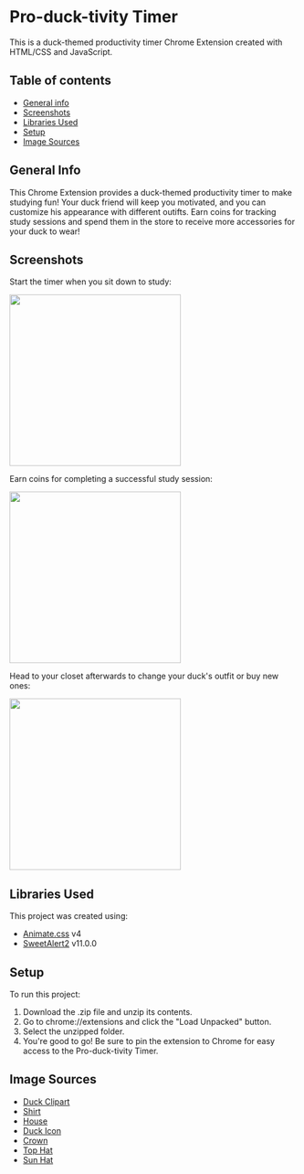 # Pro-duck-tivity Timer
This is a duck-themed productivity timer Chrome Extension created with HTML/CSS and JavaScript.

## Table of contents
* [General info](#general-info)
* [Screenshots](#screenshots)
* [Libraries Used](#libraries-used)
* [Setup](#setup)
* [Image Sources](#image-sources)

## General Info
This Chrome Extension provides a duck-themed productivity timer to make studying fun! Your duck friend will keep you motivated, and you can customize his appearance with different outifts. Earn coins for tracking study sessions and spend them in the store to receive more accessories for your duck to wear!

## Screenshots
Start the timer when you sit down to study:

<img src = "https://user-images.githubusercontent.com/29318811/118349709-4835d300-b520-11eb-9248-51719a236c34.png" width="300">

Earn coins for completing a successful study session:

<img src = "https://user-images.githubusercontent.com/29318811/118349739-87642400-b520-11eb-9eb4-3647bc16f8d1.png" width="300">

Head to your closet afterwards to change your duck's outfit or buy new ones:

<img src = "https://user-images.githubusercontent.com/29318811/118349836-2a1ca280-b521-11eb-9faa-3a45df51f1ae.png" width="300">

## Libraries Used
This project was created using:
* [Animate.css](https://animate.style/) v4
* [SweetAlert2](https://www.jsdelivr.com/package/npm/sweetalert2) v11.0.0

## Setup
To run this project:
1. Download the .zip file and unzip its contents.
2. Go to chrome://extensions and click the "Load Unpacked" button.
3. Select the unzipped folder.
4. You're good to go! Be sure to pin the extension to Chrome for easy access to the Pro-duck-tivity Timer.

## Image Sources
* [Duck Clipart](https://www.pinterest.com/pin/703617141762028100/)
* [Shirt](https://www.pngkey.com/maxpic/u2e6a9u2a9w7i1t4/)
* [House](https://www.iconpacks.net/free-icon/home-189.html)
* [Duck Icon](https://www.flaticon.com/fr/icone-gratuite/canard-en-caoutchouc_3135085)
* [Crown](http://clipart-library.com/free/crown-clipart-transparent-background.html)
* [Top Hat](https://lh3.googleusercontent.com/proxy/aiyEMRru3igYMU9mrkedqgCZBVwm3PZUeQxrNL6Ck-CsBbMZjrZp1xGLujMznblCxU5FWPckgFjMivMri3AFoPdTwPXPZ9U-H4uYPVdjAY9iACA9lngvAGm1EO2cCdMucq-SRg)
* [Sun Hat](https://www.kindpng.com/imgv/hJmmwR_vector-designer-straw-sun-fashion-hat-women-clipart/)
